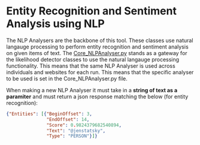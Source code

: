# Entity Recognition and Sentiment Analysis using NLP
The NLP Analysers are the backbone of this tool. These classes use natural langauge processing to perform entity recognition and sentiment analysis on given items of text. The [Core_NLPAnalyser.py](https://github.com/user1342/Hunch/blob/master/Core_NLPAnalyser.py) stands as a gateway for the likelihood detector classes to use the natural langauge processing functionality. This means that the same NLP Analyser is used across individuals and websites for each run. This means that the specific analyser to be used is set in the Core_NLPAnalyser.py file. 

When making a new NLP Analyser it must take in a **string of text as a paramiter** and must return a json response matching the below (for entity recognition):

```json
{"Entities": [{"BeginOffset": 3,
               "EndOffset": 14,
               "Score": 0.9824379682540894,
               "Text": "@jenstatsky",
               "Type": "PERSON"}]}
```

